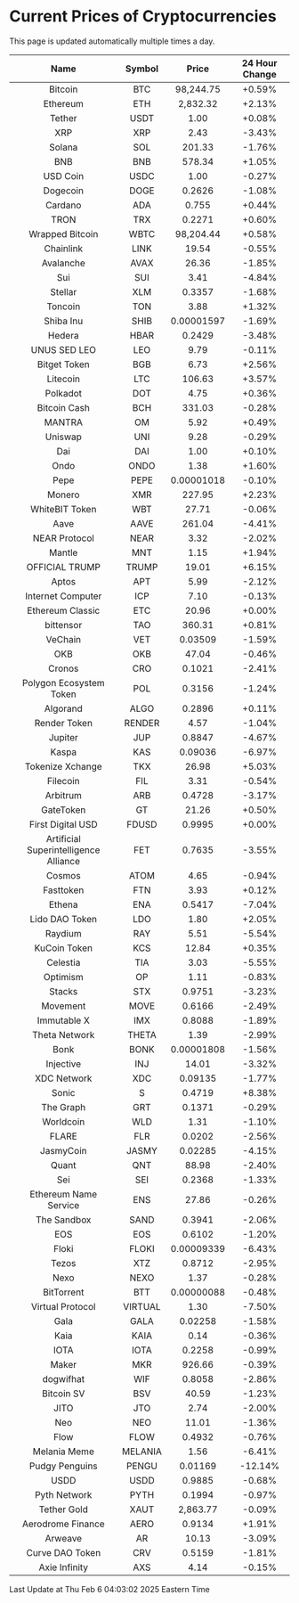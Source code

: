 # Current Prices of Cryptocurrencies
This page is updated automatically multiple times a day.

| Name | Symbol | Price | 24 Hour Change |
| :---: |:---:| :---: | :---: |
| Bitcoin | BTC | 98,244.75 | +0.59% |
| Ethereum | ETH | 2,832.32 | +2.13% |
| Tether | USDT | 1.00 | +0.08% |
| XRP | XRP | 2.43 | -3.43% |
| Solana | SOL | 201.33 | -1.76% |
| BNB | BNB | 578.34 | +1.05% |
| USD Coin | USDC | 1.00 | -0.27% |
| Dogecoin | DOGE | 0.2626 | -1.08% |
| Cardano | ADA | 0.755 | +0.44% |
| TRON | TRX | 0.2271 | +0.60% |
| Wrapped Bitcoin | WBTC | 98,204.44 | +0.58% |
| Chainlink | LINK | 19.54 | -0.55% |
| Avalanche | AVAX | 26.36 | -1.85% |
| Sui | SUI | 3.41 | -4.84% |
| Stellar | XLM | 0.3357 | -1.68% |
| Toncoin | TON | 3.88 | +1.32% |
| Shiba Inu | SHIB | 0.00001597 | -1.69% |
| Hedera | HBAR | 0.2429 | -3.48% |
| UNUS SED LEO | LEO | 9.79 | -0.11% |
| Bitget Token | BGB | 6.73 | +2.56% |
| Litecoin | LTC | 106.63 | +3.57% |
| Polkadot | DOT | 4.75 | +0.36% |
| Bitcoin Cash | BCH | 331.03 | -0.28% |
| MANTRA | OM | 5.92 | +0.49% |
| Uniswap | UNI | 9.28 | -0.29% |
| Dai | DAI | 1.00 | +0.10% |
| Ondo | ONDO | 1.38 | +1.60% |
| Pepe | PEPE | 0.00001018 | -0.10% |
| Monero | XMR | 227.95 | +2.23% |
| WhiteBIT Token | WBT | 27.71 | -0.06% |
| Aave | AAVE | 261.04 | -4.41% |
| NEAR Protocol | NEAR | 3.32 | -2.02% |
| Mantle | MNT | 1.15 | +1.94% |
| OFFICIAL TRUMP | TRUMP | 19.01 | +6.15% |
| Aptos | APT | 5.99 | -2.12% |
| Internet Computer | ICP | 7.10 | -0.13% |
| Ethereum Classic | ETC | 20.96 | +0.00% |
| bittensor | TAO | 360.31 | +0.81% |
| VeChain | VET | 0.03509 | -1.59% |
| OKB | OKB | 47.04 | -0.46% |
| Cronos | CRO | 0.1021 | -2.41% |
| Polygon Ecosystem Token | POL | 0.3156 | -1.24% |
| Algorand | ALGO | 0.2896 | +0.11% |
| Render Token | RENDER | 4.57 | -1.04% |
| Jupiter | JUP | 0.8847 | -4.67% |
| Kaspa | KAS | 0.09036 | -6.97% |
| Tokenize Xchange | TKX | 26.98 | +5.03% |
| Filecoin | FIL | 3.31 | -0.54% |
| Arbitrum | ARB | 0.4728 | -3.17% |
| GateToken | GT | 21.26 | +0.50% |
| First Digital USD | FDUSD | 0.9995 | +0.00% |
| Artificial Superintelligence Alliance | FET | 0.7635 | -3.55% |
| Cosmos | ATOM | 4.65 | -0.94% |
| Fasttoken | FTN | 3.93 | +0.12% |
| Ethena | ENA | 0.5417 | -7.04% |
| Lido DAO Token | LDO | 1.80 | +2.05% |
| Raydium | RAY | 5.51 | -5.54% |
| KuCoin Token | KCS | 12.84 | +0.35% |
| Celestia | TIA | 3.03 | -5.55% |
| Optimism | OP | 1.11 | -0.83% |
| Stacks | STX | 0.9751 | -3.23% |
| Movement | MOVE | 0.6166 | -2.49% |
| Immutable X | IMX | 0.8088 | -1.89% |
| Theta Network | THETA | 1.39 | -2.99% |
| Bonk | BONK | 0.00001808 | -1.56% |
| Injective | INJ | 14.01 | -3.32% |
| XDC Network | XDC | 0.09135 | -1.77% |
| Sonic | S | 0.4719 | +8.38% |
| The Graph | GRT | 0.1371 | -0.29% |
| Worldcoin | WLD | 1.31 | -1.10% |
| FLARE | FLR | 0.0202 | -2.56% |
| JasmyCoin | JASMY | 0.02285 | -4.15% |
| Quant | QNT | 88.98 | -2.40% |
| Sei | SEI | 0.2368 | -1.33% |
| Ethereum Name Service | ENS | 27.86 | -0.26% |
| The Sandbox | SAND | 0.3941 | -2.06% |
| EOS | EOS | 0.6102 | -1.20% |
| Floki | FLOKI | 0.00009339 | -6.43% |
| Tezos | XTZ | 0.8712 | -2.95% |
| Nexo | NEXO | 1.37 | -0.28% |
| BitTorrent | BTT | 0.00000088 | -0.48% |
| Virtual Protocol | VIRTUAL | 1.30 | -7.50% |
| Gala | GALA | 0.02258 | -1.58% |
| Kaia | KAIA | 0.14 | -0.36% |
| IOTA | IOTA | 0.2258 | -0.99% |
| Maker | MKR | 926.66 | -0.39% |
| dogwifhat | WIF | 0.8058 | -2.86% |
| Bitcoin SV | BSV | 40.59 | -1.23% |
| JITO | JTO | 2.74 | -2.00% |
| Neo | NEO | 11.01 | -1.36% |
| Flow | FLOW | 0.4932 | -0.76% |
| Melania Meme | MELANIA | 1.56 | -6.41% |
| Pudgy Penguins | PENGU | 0.01169 | -12.14% |
| USDD | USDD | 0.9885 | -0.68% |
| Pyth Network | PYTH | 0.1994 | -0.97% |
| Tether Gold | XAUT | 2,863.77 | -0.09% |
| Aerodrome Finance | AERO | 0.9134 | +1.91% |
| Arweave | AR | 10.13 | -3.09% |
| Curve DAO Token | CRV | 0.5159 | -1.81% |
| Axie Infinity | AXS | 4.14 | -0.15% |

Last Update at Thu Feb  6 04:03:02 2025 Eastern Time
